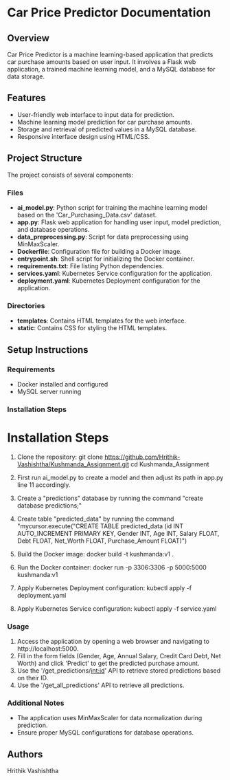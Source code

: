 # Car Price Predictor Documentation

## Overview

Car Price Predictor is a machine learning-based application that predicts car purchase amounts based on user input. It involves a Flask web application, a trained machine learning model, and a MySQL database for data storage.

## Features

- User-friendly web interface to input data for prediction.
- Machine learning model prediction for car purchase amounts.
- Storage and retrieval of predicted values in a MySQL database.
- Responsive interface design using HTML/CSS.

## Project Structure

The project consists of several components:

### Files

- **ai_model.py**: Python script for training the machine learning model based on the 'Car_Purchasing_Data.csv' dataset.
- **app.py**: Flask web application for handling user input, model prediction, and database operations.
- **data_preprocessing.py**: Script for data preprocessing using MinMaxScaler.
- **Dockerfile**: Configuration file for building a Docker image.
- **entrypoint.sh**: Shell script for initializing the Docker container.
- **requirements.txt**: File listing Python dependencies.
- **services.yaml**: Kubernetes Service configuration for the application.
- **deployment.yaml**: Kubernetes Deployment configuration for the application.

### Directories

- **templates**: Contains HTML templates for the web interface.
- **static**: Contains CSS for styling the HTML templates.

## Setup Instructions

### Requirements

- Docker installed and configured
- MySQL server running

### Installation Steps

# Installation Steps
1. Clone the repository:
git clone https://github.com/Hrithik-Vashishtha/Kushmanda_Assignment.git
cd Kushmanda_Assignment



2. First run ai_model.py to create a model and then adjust its path in app.py line 11       accordingly.

3. Create a "predictions" database by running the command "create database predictions;"
   
4. Create table "predicted_data" by running the command "mycursor.execute("CREATE TABLE       predicted_data (id INT AUTO_INCREMENT PRIMARY 
   KEY, Gender INT, Age INT, Salary FLOAT, Debt FLOAT, Net_Worth FLOAT, Purchase_Amount FLOAT)")

4. Build the Docker image:
   docker build -t kushmanda:v1 .

5. Run the Docker container:
   docker run -p 3306:3306 -p 5000:5000 kushmanda:v1

6. Apply Kubernetes Deployment configuration:
   kubectl apply -f deployment.yaml

7. Apply Kubernetes Service configuration:
   kubectl apply -f service.yaml


### Usage

1. Access the application by opening a web browser and navigating to http://localhost:5000.
2. Fill in the form fields (Gender, Age, Annual Salary, Credit Card Debt, Net Worth) and click 'Predict' to get the predicted purchase amount.
3. Use the '/get_predictions/<int:id>' API to retrieve stored predictions based on their ID.
4. Use the '/get_all_predictions' API to retrieve all predictions.

### Additional Notes

- The application uses MinMaxScaler for data normalization during prediction.
- Ensure proper MySQL configurations for database operations.

## Authors

Hrithik Vashishtha

